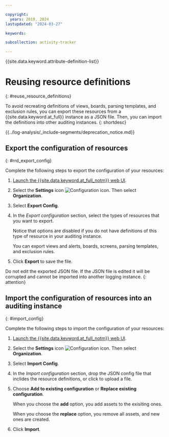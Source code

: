 ```yaml
---

copyright:
  years: 2019, 2024
lastupdated: "2024-03-27"

keywords:

subcollection: activity-tracker

---
```


{{site.data.keyword.attribute-definition-list}}

# Reusing resource definitions
{: #reuse_resource_definitions}

To avoid recreating definitions of views, boards, parsing templates, and exclusion rules, you can export these resources from a {{site.data.keyword.at_full}} instance as a JSON file. Then, you can import the definitions into other auditing instances.
{: shortdesc}

<!-- Common deprecation statement -->
{{../log-analysis/_include-segments/deprecation_notice.md}}

## Export the configuration of resources
{: #rrd_export_config}

Complete the following steps to export the configuration of your resources:

1. [Launch the {{site.data.keyword.at_full_notm}} web UI](/docs/services/activity-tracker?topic=activity-tracker-launch).

2. Select the **Settings** icon ![Configuration icon](images/admin.png "Admin icon"). Then select **Organization**.

3. Select **Export Config**.

4. In the *Export configuration* section, select the types of resources that you want to export.

    Notice that options are disabled if you do not have definitions of this type of resource in your auditing instance.

    You can export views and alerts, boards, screens, parsing templates, and exclusion rules.

5. Click **Export** to save the file.

Do not edit the exported JSON file. If the JSON file is edited it will be corrupted and cannot be imported into another logging instance.
{: attention}

## Import the configuration of resources into an auditing instance
{: #import_config}


Complete the following steps to import the configuration of your resources:

1. [Launch the {{site.data.keyword.at_full_notm}} web UI](/docs/services/activity-tracker?topic=activity-tracker-launch).

2. Select the **Settings** icon ![Configuration icon](images/admin.png "Admin icon"). Then select **Organization**.

3. Select **Import Config**.

4. In the *Import configuration* section, drop the JSON config file that inclides the resource definitions, or click to upload a file.

5. Choose **Add to existing configuration** or **Replace existing configuration**.

    When you choose the **add** option, you add assets to the exisiting ones.

    When you choose the **replace** option, you remove all assets, and new ones are created.

6. Click **Import**.

